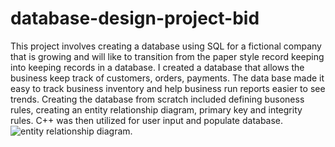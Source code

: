 # database-design-project-bid

This project involves creating a database using SQL for a fictional company that is growing and will like to transition from the paper style record keeping into keeping records in a database. I created a database that allows the business keep track of customers, orders, payments. The data base made it easy to track business inventory and help business run reports easier to see trends. Creating the database from scratch included defining busoness rules, creating an entity relationship diagram, primary key and integrity rules. C++ was then utilized for user input and populate database. 
![entity relationship diagram.](https://github.com/user-attachments/assets/23c7a721-3e2a-4b71-9585-6b7d6b4d5da1)

